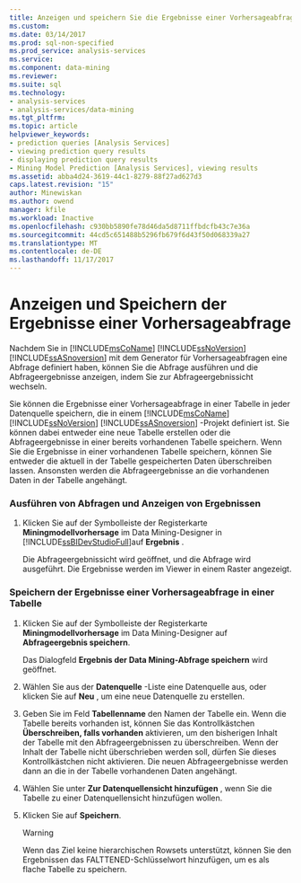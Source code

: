```yaml
---
title: Anzeigen und speichern Sie die Ergebnisse einer Vorhersageabfrage | Microsoft Docs
ms.custom: 
ms.date: 03/14/2017
ms.prod: sql-non-specified
ms.prod_service: analysis-services
ms.service: 
ms.component: data-mining
ms.reviewer: 
ms.suite: sql
ms.technology:
- analysis-services
- analysis-services/data-mining
ms.tgt_pltfrm: 
ms.topic: article
helpviewer_keywords:
- prediction queries [Analysis Services]
- viewing prediction query results
- displaying prediction query results
- Mining Model Prediction [Analysis Services], viewing results
ms.assetid: abba4d24-3619-44c1-8279-88f27ad627d3
caps.latest.revision: "15"
author: Minewiskan
ms.author: owend
manager: kfile
ms.workload: Inactive
ms.openlocfilehash: c930bb5890fe78d46da5d8711ffbdcfb43c7e36a
ms.sourcegitcommit: 44cd5c651488b5296fb679f6d43f50d068339a27
ms.translationtype: MT
ms.contentlocale: de-DE
ms.lasthandoff: 11/17/2017
---
```

# <a name="view-and-save-the-results-of-a-prediction-query"></a>Anzeigen und Speichern der Ergebnisse einer Vorhersageabfrage
  Nachdem Sie in [!INCLUDE[msCoName](../../includes/msconame-md.md)] [!INCLUDE[ssNoVersion](../../includes/ssnoversion-md.md)] [!INCLUDE[ssASnoversion](../../includes/ssasnoversion-md.md)] mit dem Generator für Vorhersageabfragen eine Abfrage definiert haben, können Sie die Abfrage ausführen und die Abfrageergebnisse anzeigen, indem Sie zur Abfrageergebnissicht wechseln.  
  
 Sie können die Ergebnisse einer Vorhersageabfrage in einer Tabelle in jeder Datenquelle speichern, die in einem [!INCLUDE[msCoName](../../includes/msconame-md.md)] [!INCLUDE[ssNoVersion](../../includes/ssnoversion-md.md)] [!INCLUDE[ssASnoversion](../../includes/ssasnoversion-md.md)] -Projekt definiert ist. Sie können dabei entweder eine neue Tabelle erstellen oder die Abfrageergebnisse in einer bereits vorhandenen Tabelle speichern. Wenn Sie die Ergebnisse in einer vorhandenen Tabelle speichern, können Sie entweder die aktuell in der Tabelle gespeicherten Daten überschreiben lassen. Ansonsten werden die Abfrageergebnisse an die vorhandenen Daten in der Tabelle angehängt.  
  
### <a name="run-a-query-and-view-the-results"></a>Ausführen von Abfragen und Anzeigen von Ergebnissen  
  
1.  Klicken Sie auf der Symbolleiste der Registerkarte **Miningmodellvorhersage** im Data Mining-Designer in [!INCLUDE[ssBIDevStudioFull](../../includes/ssbidevstudiofull-md.md)]auf **Ergebnis** .  
  
     Die Abfrageergebnissicht wird geöffnet, und die Abfrage wird ausgeführt. Die Ergebnisse werden im Viewer in einem Raster angezeigt.  
  
### <a name="save-the-results-of-a-prediction-query-to-a-table"></a>Speichern der Ergebnisse einer Vorhersageabfrage in einer Tabelle  
  
1.  Klicken Sie auf der Symbolleiste der Registerkarte **Miningmodellvorhersage** im Data Mining-Designer auf **Abfrageergebnis speichern**.  
  
     Das Dialogfeld **Ergebnis der Data Mining-Abfrage speichern** wird geöffnet.  
  
2.  Wählen Sie aus der **Datenquelle** -Liste eine Datenquelle aus, oder klicken Sie auf **Neu** , um eine neue Datenquelle zu erstellen.  
  
3.  Geben Sie im Feld **Tabellenname** den Namen der Tabelle ein. Wenn die Tabelle bereits vorhanden ist, können Sie das Kontrollkästchen **Überschreiben, falls vorhanden** aktivieren, um den bisherigen Inhalt der Tabelle mit den Abfrageergebnissen zu überschreiben. Wenn der Inhalt der Tabelle nicht überschrieben werden soll, dürfen Sie dieses Kontrollkästchen nicht aktivieren. Die neuen Abfrageergebnisse werden dann an die in der Tabelle vorhandenen Daten angehängt.  
  
4.  Wählen Sie unter **Zur Datenquellensicht hinzufügen** , wenn Sie die Tabelle zu einer Datenquellensicht hinzufügen wollen.  
  
5.  Klicken Sie auf **Speichern**.  
  
    > [!WARNING]  
    >  Wenn das Ziel keine hierarchischen Rowsets unterstützt, können Sie den Ergebnissen das FALTTENED-Schlüsselwort hinzufügen, um es als flache Tabelle zu speichern.  
  
  
